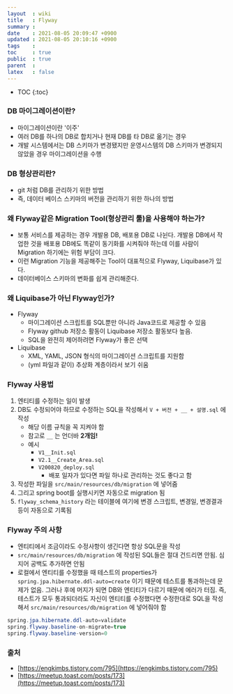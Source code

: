 ```yaml
---
layout  : wiki
title   : Flyway
summary : 
date    : 2021-08-05 20:09:47 +0900
updated : 2021-08-05 20:10:16 +0900
tags    : 
toc     : true
public  : true
parent  : 
latex   : false
---
```

* TOC
{:toc}

### DB 마이그레이션이란?

- 마이그레이션이란 '이주'
- 여러 DB를 하나의 DB로 합치거나 현재 DB를 타 DB로 옮기는 경우
- 개발 시스템에서는 DB 스키마가 변경됐지만 운영시스템의 DB 스키마가 변경되지 않았을 경우 마이그레이션을 수행

### DB  형상관리란?

- git 처럼 DB를 관리하기 위한 방법
- 즉, 데이터 베이스 스키마의 버전을 관리하기 위한 하나의 방법

### 왜 Flyway같은 Migration Tool(형상관리 툴)을 사용해야 하는가?

- 보통 서비스를 제공하는 경우 개발용 DB, 배포용 DB로 나뉜다. 개발용 DB에서 작업한 것을 배포용 DB에도 똑같이 동기화를 시켜줘야 하는데 이를 사람이 Migration 하기에는 위험 부담이 크다.
- 이런 Migration  기능을 제공해주는 Tool이 대표적으로 Flyway, Liquibase가 있다.
- 데이터베이스 스키마의 변화를 쉽게 관리해준다.

### 왜 Liquibase가 아닌 Flyway인가?

- Flyway
    - 마이그레이션 스크립트를 SQL뿐만 아니라 Java코드로 제공할 수 있음
    - Flyway github 저장소 활동이 Liquibase 저장소 활동보다 높음.
    - SQL을 완전히 제어하려면 Flyway가 좋은 선택
- Liquibase
    - XML, YAML, JSON 형식의 마이그레이션 스크립트를 지원함
    - (yml 파일과 같이) 추상화 계층이라서 보기 쉬움

### Flyway 사용법

1. 엔티티를 수정하는 일이 발생
2. DB도 수정되어야 하므로 수정하는  SQL을 작성해서 `V + 버전 + __ + 설명.sql` 에 작성
    - 해당 이름 규칙을 꼭 지켜야 함
    - 참고로 `__` 는 언더바 **2개임!**
    - 예시
        - `V1__Init.sql`
        - `V2.1__Create_Area.sql`
        - `V200820_deploy.sql`
            - 배포 일자가 있다면 파일 하나로 관리하는 것도 좋다고 함
3. 작성한 파일을 `src/main/resources/db/migration` 에 넣어줌
4. 그리고 spring boot를 실행시키면 자동으로 migration 됨
5. `flyway_schema_history` 라는 테이블에 여기에  변경 스크립트, 변경일, 변경결과 등이 자동으로 기록됨

### Flyway 주의 사항

- 엔티티에서 조금이라도 수정사항이 생긴다면 항상 SQL문을 작성
- `src/main/resources/db/migration` 에 작성된  SQL들은 절대 건드리면 안됨. 심지어 공백도 추가하면 안됨
- 로컬에서 엔티티를 수정했을 때 테스트의 properties가  `spring.jpa.hibernate.ddl-auto=create` 이기 때문에 테스트를 통과하는데 문제가 없음. 그러나 후에 머지가 되면  DB와 엔티티가 다르기 때문에 에러가 터짐. 즉, 테스트가 모두 통과되더라도 자신이 엔티티를 수정했다면 수정한대로 SQL을 작성해서  `src/main/resources/db/migration` 에 넣어줘야 함

```java
spring.jpa.hibernate.ddl-auto=validate
spring.flyway.baseline-on-migrate=true
spring.flyway.baseline-version=0
```

### 출처

- [https://engkimbs.tistory.com/795](https://engkimbs.tistory.com/795)
- [https://meetup.toast.com/posts/173](https://meetup.toast.com/posts/173)

